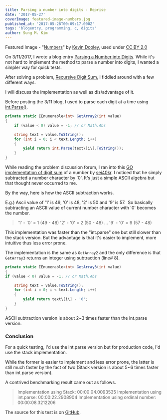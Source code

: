 ```yaml
---
title: Parsing a number into digits - Reprise
date: '2017-05-27'
coverImage: featured-image-numbers.jpg
published_at: '2017-05-28T00:09:17.000Z'
tags: 'blogentry, programming, c, digits'
author: Sung M. Kim
---
```


Featured Image - "[Numbers](https://www.flickr.com/photos/pagedooley/33012371924/in/photolist-Sic33h-axZ5BR-fmHjf2-ftyZh-cdkHVG-bVYosr-cdkHUd-bVYomR-cdkJaU-cdkJ9W-bVYooZ-cdkJ3L-bVYoo4-cdkJ33-cdkJ4A-cdkHWU-7XEruh-6aoKMB-58TTn-7pMfPC-5BCf-6cJTod-7mVfDM-bVYopD-DNnYH-7Dpz8d-jWGuhC-7ixpfM-pnNLmy-9A6rSx-pEgSWu-pnMNrB-oHqqL6-eoTrMt-6Smdj9-fYfgZq-6358Sy-a1DxLo-9mqFmA-m3CPo-mTjBQ-6q7D14-5pf3JR-9v4CfC-buw58e-qJyamo-9tM3Lx-9tQ1qE-iQhVK-kwYL7)" by [Kevin Dooley](https://www.flickr.com/photos/pagedooley/ "Go to Kevin Dooley's photostream"), used under [CC BY 2.0](https://creativecommons.org/licenses/by/2.0/)

On 3/11/2017, I wrote a blog entry [Parsing a Number into Digits](https://www.slightedgecoder.com/2017/03/11/parsing-number-digits/). While it's not hard to implement the method to parse a number into digits, I wanted a simpler way for quick tests.

After solving a problem, [Recursive Digit Sum](https://www.hackerrank.com/challenges/recursive-digit-sum), I fiddled around with a few different ways.

I will discuss the implementation as well as dis/advantage of it.

Before posting the 3/11 blog, I used to parse each digit at a time using [int.Parse()](<https://msdn.microsoft.com/en-us/library/b3h1hf19(v=vs.110).aspx>).

```csharp
private static IEnumerable<int> GetArray2(int value)
{
	if (value < 0) value = -1; // or Math.Abs

	string text = value.ToString();
	for (int i = 0; i < text.Length; i++)
	{
		yield return int.Parse(text\[i\].ToString());
	}
}
```

While reading the problem discussion forum, I ran into this [GO implementation of digit sum](https://www.hackerrank.com/challenges/recursive-digit-sum/forum/comments/293394) of a number by [sei40kr](https://www.hackerrank.com/sei40kr). I noticed that he simply subtracted a number character by '0'. It's just a simple ASCII algebra but that thought never occurred to me.

By the way, here is how the ASCII subtraction works.

E.g.) Ascii value of '1' is 49, '0' is 48, '2' is 50 and '9' is 57.  So basically subtracting an ASCII value of current number character with '0' becomes the number.

> '1' - '0' = 1 (49 - 48) '2' - '0' = 2 (50 - 48) ... '9' - '0' = 9 (57 - 48)

This implementation was faster than the "int.parse" one but still slower than the stack version. But the advantage is that it's easier to implement, more intuitive thus less error prone.

The implementation is the same as `GetArray2` and the only difference is that `GetArray3` returns an integer using subtraction (line# 8).

```csharp
private static IEnumerable<int> GetArray3(int value)
{
if (value < 0) value = -1; // or Math.Abs

    string text = value.ToString();
    for (int i = 0; i < text.Length; i++)
    {
    	yield return text\[i\] - '0';
    }
}
```

ASCII subtraction version is about 2~3 times faster than the int.parse version.

### Conclusion

For a quick testing, I'd use the int.parse version but for production code, I'd use the stack implementation.

While the former is easier to implement and less error prone, the latter is still much faster by the fact of two (Stack version is about 5~6 times faster than int.parse version).

A contrived benchmarking result came out as follows.

> Implementation using Stack: 00:00:04.0093535 Implementation using int.parse: 00:00:22.2908904 Implementation using ordinal number: 00:00:08.3212206

The source for this test is on [GitHub](https://github.com/dance2die/Demo.LearnByDoing/blob/66cb2da206d195f9989124bd160045890ca57276/Demo.LearnByDoing.General/ConvertIntegerToArrayProgram.cs).

